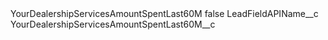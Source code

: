 <?xml version="1.0" encoding="UTF-8"?>
<CustomMetadata xmlns="http://soap.sforce.com/2006/04/metadata" xmlns:xsi="http://www.w3.org/2001/XMLSchema-instance" xmlns:xsd="http://www.w3.org/2001/XMLSchema">
    <label>YourDealershipServicesAmountSpentLast60M</label>
    <protected>false</protected>
    <values>
        <field>LeadFieldAPIName__c</field>
        <value xsi:type="xsd:string">YourDealershipServicesAmountSpentLast60M__c</value>
    </values>
</CustomMetadata>

